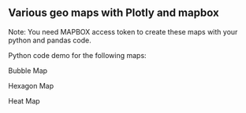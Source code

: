 ## Various geo maps with Plotly and mapbox ##

Note: You need MAPBOX access token to create these maps with your python and pandas code.

Python code demo for the following maps:

Bubble Map
![]()

Hexagon Map
![]()

Heat Map
![]()
